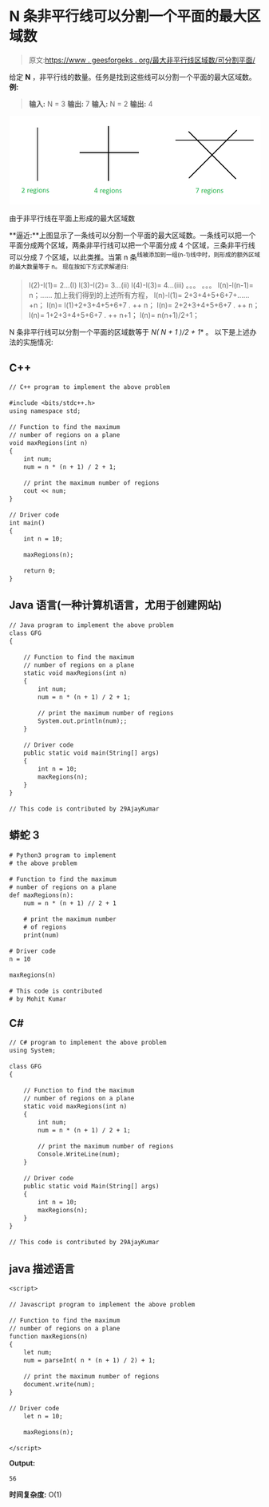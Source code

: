 # N 条非平行线可以分割一个平面的最大区域数

> 原文:[https://www . geesforgeks . org/最大非平行线区域数/可分割平面/](https://www.geeksforgeeks.org/maximum-number-of-region-in-which-n-non-parallel-lines-can-divide-a-plane/)

给定 **N** ，非平行线的数量。任务是找到这些线可以分割一个平面的最大区域数。
**例:**

> **输入:** N = 3
> **输出:** 7
> **输入:** N = 2
> **输出:** 4

![](img/5aa8e96a5c1296bcd5258595ce6451c0.png)

由于非平行线在平面上形成的最大区域数

**逼近:**上图显示了一条线可以分割一个平面的最大区域数。一条线可以把一个平面分成两个区域，两条非平行线可以把一个平面分成 4 个区域，三条非平行线可以分成 7 个区域，以此类推。当第 n 条<sup>线被添加到一组(n-1)线中时，则形成的额外区域的最大数量等于 n。
现在按如下方式求解递归:</sup> 

> l(2)-l(1)= 2…(I)
> l(3)-l(2)= 3…(ii)
> l(4)-l(3)= 4…(iii)
> 。。。
> 。。。
> l(n)-l(n-1)= n；……
> 加上我们得到的上述所有方程，
> l(n)-l(1)= 2+3+4+5+6+7+……+n；
> l(n)= l(1)+2+3+4+5+6+7 . ++ n；
> l(n)= 2+2+3+4+5+6+7 . ++ n；
> l(n)= 1+2+3+4+5+6+7 . ++ n+1；
> l(n)= n(n+1)/2+1；

N 条非平行线可以分割一个平面的区域数等于 **N*( N + 1 )/2 + 1** 。
以下是上述办法的实施情况:

## C++

```
// C++ program to implement the above problem

#include <bits/stdc++.h>
using namespace std;

// Function to find the maximum
// number of regions on a plane
void maxRegions(int n)
{
    int num;
    num = n * (n + 1) / 2 + 1;

    // print the maximum number of regions
    cout << num;
}

// Driver code
int main()
{
    int n = 10;

    maxRegions(n);

    return 0;
}
```

## Java 语言(一种计算机语言，尤用于创建网站)

```
// Java program to implement the above problem
class GFG
{

    // Function to find the maximum
    // number of regions on a plane
    static void maxRegions(int n)
    {
        int num;
        num = n * (n + 1) / 2 + 1;

        // print the maximum number of regions
        System.out.println(num);;
    }

    // Driver code
    public static void main(String[] args)
    {
        int n = 10;
        maxRegions(n);
    }
}

// This code is contributed by 29AjayKumar
```

## 蟒蛇 3

```
# Python3 program to implement
# the above problem

# Function to find the maximum
# number of regions on a plane
def maxRegions(n):
    num = n * (n + 1) // 2 + 1

    # print the maximum number
    # of regions
    print(num)

# Driver code
n = 10

maxRegions(n)

# This code is contributed
# by Mohit Kumar
```

## C#

```
// C# program to implement the above problem
using System;

class GFG
{

    // Function to find the maximum
    // number of regions on a plane
    static void maxRegions(int n)
    {
        int num;
        num = n * (n + 1) / 2 + 1;

        // print the maximum number of regions
        Console.WriteLine(num);
    }

    // Driver code
    public static void Main(String[] args)
    {
        int n = 10;
        maxRegions(n);
    }
}

// This code is contributed by 29AjayKumar
```

## java 描述语言

```
<script>

// Javascript program to implement the above problem

// Function to find the maximum
// number of regions on a plane
function maxRegions(n)
{
    let num;
    num = parseInt( n * (n + 1) / 2) + 1;

    // print the maximum number of regions
    document.write(num);
}

// Driver code
    let n = 10;

    maxRegions(n);

</script>
```

**Output:** 

```
56
```

**时间复杂度:** O(1)